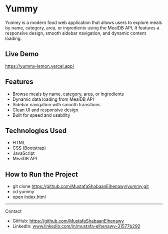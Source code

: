 # Yummy

Yummy is a modern food web application that allows users to explore meals by name, category, area, or ingredients using the MealDB API, It features a responsive design, smooth sidebar navigation, and dynamic content loading.

## Live Demo  
https://yummy-lemon.vercel.app/

## Features  
- Browse meals by name, category, area, or ingredients  
- Dynamic data loading from MealDB API  
- Sidebar navigation with smooth transitions  
- Clean UI and responsive design  
- Built for speed and usability

## Technologies Used  
- HTML  
- CSS (Bootstrap)  
- JavaScript  
- MealDB API

## How to Run the Project  

- git clone https://github.com/MustafaShabaanElhenawy/yummy.git  
- cd yummy  
- open index.html

---

Contact

- GitHub: https://github.com/MustafaShabaanElhenawy  
- LinkedIn: www.linkedin.com/in/mustafa-elhenawy-31577b292
